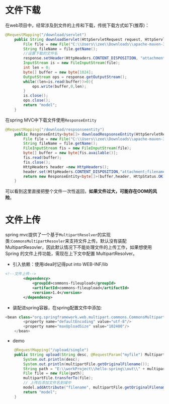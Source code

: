 # 文件下载



在web项目中，经常涉及到文件的上传和下载，传统下载方式如下(推荐)：

```java
@RequestMapping("/download/servlet")
	public String downloadServlet(HttpServletRequest request, HttpServletResponse response) throws ServletException, IOException {
		File file = new File("C:\\Users\\zee\\Downloads\\apache-maven-3.8.1-bin.zip");
		String fileName = file.getName();
        //设置下载的文件名
		response.setHeader(HttpHeaders.CONTENT_DISPOSITION, "attachment;filename="+ URLEncoder.encode(fileName,"utf-8"));
		InputStream is = new FileInputStream(file);
		int len = 0;
		byte[] buffer = new byte[1024];
		OutputStream ops = response.getOutputStream();
		while((len=is.read(buffer))>0){
			ops.write(buffer,0,len);
		}
		is.close();
		ops.close();
		return "model";
	}
```

在spring MVC中下载文件使用`ResponseEntity`

```java
@RequestMapping("/download/respsonseentity")
	public ResponseEntity<byte[]> downloadRespsonseEntity(HttpServletRequest request) throws Exception {
		File file = new File("C:\\Users\\zee\\Downloads\\apache-maven-3.8.1-bin.zip");
		String fileName = file.getName();
		FileInputStream fis = new FileInputStream(file);
		byte[] buffer = new byte[fis.available()];
		fis.read(buffer);
		fis.close();
		HttpHeaders header =new HttpHeaders();
		header.set(HttpHeaders.CONTENT_DISPOSITION,"attachment;filename="+ URLEncoder.encode(fileName,"utf-8"));
		return new ResponseEntity<byte[]>(buffer,header, HttpStatus.OK);
	}
```

可以看到这里直接把整个文件一次性返回，**如果文件过大，可能存在OOM的风险**。

# 文件上传

spring mvc提供了一个基于`MultipartResolver`的实现类:`CommonsMultipartResovler`来支持文件上传。默认没有装配MultipartResovler，因此默认情况下不能处理文件的上传工作，如果想使用 Spring 的文件上传功能，需现在上下文中配置 MultipartResolver。

- 引入依赖：使用idea时记得put into WEB-INF/lib

```xml
<!--文件上传-->
        <dependency>
            <groupId>commons-fileupload</groupId>
            <artifactId>commons-fileupload</artifactId>
            <version>1.4</version>
        </dependency>
```

- 装配进spring容器，在spring配置文件中添加:

```java
<bean class="org.springframework.web.multipart.commons.CommonsMultipartResolver" id="multipartResolver">
        <property name="defaultEncoding" value="utf-8"/>
        <property name="maxUploadSize" value="102400"/>
    </bean>
```

- demo

```java
	@RequestMapping("/upload/single")
	public String upload(String desc, @RequestParam("myfile") MultipartFile multipartFile, Model model) throws IOException {
		System.out.println(desc);
		System.out.println(multipartFile.getOriginalFilename());
		String path = "E:\\workProject\\hello-spring\\out\\" + multipartFile.getOriginalFilename();
		File file = new File(path);
		multipartFile.transferTo(file);
		// 上传后添加文件名到域中
		model.addAttribute("filename", multipartFile.getOriginalFilename());
		return "model";
	}
```

